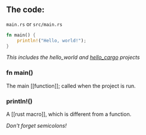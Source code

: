 ## The code:
`main.rs` or `src/main.rs`
```rust
fn main() {
    println!("Hello, world!");
}
```
*This includes the hello_world and [hello_cargo](Cargo) projects*

### fn main()
The main [[function]]; called when the project is run.

### println!()
A [[rust macro]], which is different from a function.

*Don't forget semicolons!*
